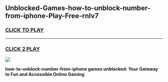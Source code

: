 
## Unblocked-Games-how-to-unblock-number-from-iphone-Play-Free-rnlv7
<h3>
<a href="https://premium76.site?title=how-to-unblock-number-from-iphone&ref=23A">CLICK TO PLAY</a></h3>
<hr>

<h3>
<a href="https://premium76.site?title=how-to-unblock-number-from-iphone&ref=23A">CLICK 2 PLAY</a>
  
</h3>

<a href="https://premium76.site?title=how-to-unblock-number-from-iphone&ref=23A"><img src="https://clearcache.store/games.png"></a>


**how-to-unblock-number-from-iphone games unblocked: Your Gateway to Fun and Accessible Online Gaming**
